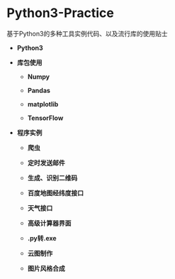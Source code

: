 # Python3-Practice
基于Python3的多种工具实例代码、以及流行库的使用贴士 

*  **Python3**

*  **库包使用**

    + **Numpy**
    
    + **Pandas**
    
    + **matplotlib**
    
    + **TensorFlow**

*  **程序实例**

    + **爬虫**
    
    + **定时发送邮件**
    
    + **生成、识别二维码**
    
    + **百度地图经纬度接口**
    
    + **天气接口**
    
    + **高级计算器界面**
     
    + **.py转.exe**
    
    + **云图制作**
    
    + **图片风格合成**
   

    

